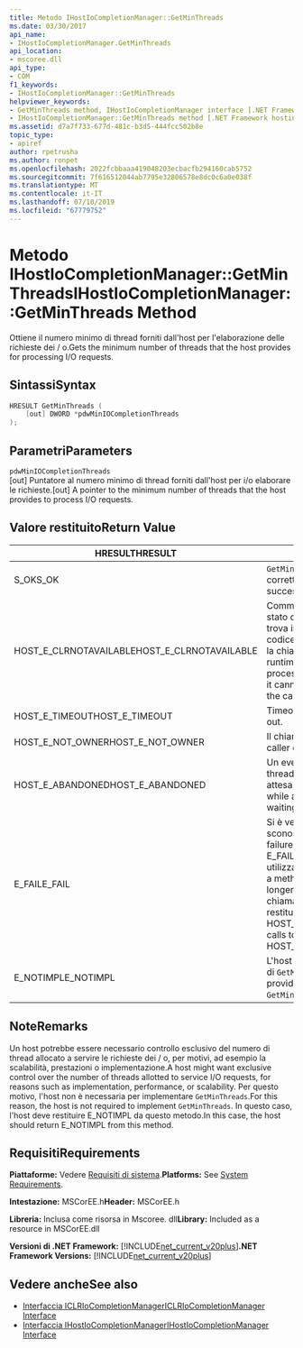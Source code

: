 ```yaml
---
title: Metodo IHostIoCompletionManager::GetMinThreads
ms.date: 03/30/2017
api_name:
- IHostIoCompletionManager.GetMinThreads
api_location:
- mscoree.dll
api_type:
- COM
f1_keywords:
- IHostIoCompletionManager::GetMinThreads
helpviewer_keywords:
- GetMinThreads method, IHostIoCompletionManager interface [.NET Framework hosting]
- IHostIoCompletionManager::GetMinThreads method [.NET Framework hosting]
ms.assetid: d7a7f733-677d-481c-b3d5-444fcc502b8e
topic_type:
- apiref
author: rpetrusha
ms.author: ronpet
ms.openlocfilehash: 2022fcbbaaa419048203ecbacfb294160cab5752
ms.sourcegitcommit: 7f616512044ab7795e32806578e8dc0c6a0e038f
ms.translationtype: MT
ms.contentlocale: it-IT
ms.lasthandoff: 07/10/2019
ms.locfileid: "67779752"
---
```

# <a name="ihostiocompletionmanagergetminthreads-method"></a><span data-ttu-id="32242-102">Metodo IHostIoCompletionManager::GetMinThreads</span><span class="sxs-lookup"><span data-stu-id="32242-102">IHostIoCompletionManager::GetMinThreads Method</span></span>
<span data-ttu-id="32242-103">Ottiene il numero minimo di thread forniti dall'host per l'elaborazione delle richieste dei / o.</span><span class="sxs-lookup"><span data-stu-id="32242-103">Gets the minimum number of threads that the host provides for processing I/O requests.</span></span>  
  
## <a name="syntax"></a><span data-ttu-id="32242-104">Sintassi</span><span class="sxs-lookup"><span data-stu-id="32242-104">Syntax</span></span>  
  
```cpp  
HRESULT GetMinThreads (  
    [out] DWORD *pdwMinIOCompletionThreads  
);  
```  
  
## <a name="parameters"></a><span data-ttu-id="32242-105">Parametri</span><span class="sxs-lookup"><span data-stu-id="32242-105">Parameters</span></span>  
 `pdwMinIOCompletionThreads`  
 <span data-ttu-id="32242-106">[out] Puntatore al numero minimo di thread forniti dall'host per i/o elaborare le richieste.</span><span class="sxs-lookup"><span data-stu-id="32242-106">[out] A pointer to the minimum number of threads that the host provides to process I/O requests.</span></span>  
  
## <a name="return-value"></a><span data-ttu-id="32242-107">Valore restituito</span><span class="sxs-lookup"><span data-stu-id="32242-107">Return Value</span></span>  
  
|<span data-ttu-id="32242-108">HRESULT</span><span class="sxs-lookup"><span data-stu-id="32242-108">HRESULT</span></span>|<span data-ttu-id="32242-109">Descrizione</span><span class="sxs-lookup"><span data-stu-id="32242-109">Description</span></span>|  
|-------------|-----------------|  
|<span data-ttu-id="32242-110">S_OK</span><span class="sxs-lookup"><span data-stu-id="32242-110">S_OK</span></span>|<span data-ttu-id="32242-111">`GetMinThreads` stato restituito correttamente.</span><span class="sxs-lookup"><span data-stu-id="32242-111">`GetMinThreads` returned successfully.</span></span>|  
|<span data-ttu-id="32242-112">HOST_E_CLRNOTAVAILABLE</span><span class="sxs-lookup"><span data-stu-id="32242-112">HOST_E_CLRNOTAVAILABLE</span></span>|<span data-ttu-id="32242-113">Common language runtime (CLR) non è stato caricato in un processo oppure si trova in uno stato in cui non può eseguire codice gestito o elaborare correttamente la chiamata.</span><span class="sxs-lookup"><span data-stu-id="32242-113">The common language runtime (CLR) has not been loaded into a process, or the CLR is in a state in which it cannot run managed code or process the call successfully.</span></span>|  
|<span data-ttu-id="32242-114">HOST_E_TIMEOUT</span><span class="sxs-lookup"><span data-stu-id="32242-114">HOST_E_TIMEOUT</span></span>|<span data-ttu-id="32242-115">Timeout della chiamata.</span><span class="sxs-lookup"><span data-stu-id="32242-115">The call timed out.</span></span>|  
|<span data-ttu-id="32242-116">HOST_E_NOT_OWNER</span><span class="sxs-lookup"><span data-stu-id="32242-116">HOST_E_NOT_OWNER</span></span>|<span data-ttu-id="32242-117">Il chiamante non possiede il blocco.</span><span class="sxs-lookup"><span data-stu-id="32242-117">The caller does not own the lock.</span></span>|  
|<span data-ttu-id="32242-118">HOST_E_ABANDONED</span><span class="sxs-lookup"><span data-stu-id="32242-118">HOST_E_ABANDONED</span></span>|<span data-ttu-id="32242-119">Un evento è stato annullato durante un thread bloccato o fiber è rimasta in attesa su di esso.</span><span class="sxs-lookup"><span data-stu-id="32242-119">An event was canceled while a blocked thread or fiber was waiting on it.</span></span>|  
|<span data-ttu-id="32242-120">E_FAIL</span><span class="sxs-lookup"><span data-stu-id="32242-120">E_FAIL</span></span>|<span data-ttu-id="32242-121">Si è verificato un errore irreversibile sconosciuto.</span><span class="sxs-lookup"><span data-stu-id="32242-121">An unknown catastrophic failure occurred.</span></span> <span data-ttu-id="32242-122">Quando un metodo di E_FAIL viene restituito, CLR non è più utilizzabile all'interno del processo.</span><span class="sxs-lookup"><span data-stu-id="32242-122">When a method returns E_FAIL, the CLR is no longer usable within the process.</span></span> <span data-ttu-id="32242-123">Le chiamate successive ai metodi di hosting restituiranno HOST_E_CLRNOTAVAILABLE.</span><span class="sxs-lookup"><span data-stu-id="32242-123">Subsequent calls to hosting methods return HOST_E_CLRNOTAVAILABLE.</span></span>|  
|<span data-ttu-id="32242-124">E_NOTIMPL</span><span class="sxs-lookup"><span data-stu-id="32242-124">E_NOTIMPL</span></span>|<span data-ttu-id="32242-125">L'host non fornisce un'implementazione di `GetMinThreads`.</span><span class="sxs-lookup"><span data-stu-id="32242-125">The host does not provide an implementation of `GetMinThreads`.</span></span>|  
  
## <a name="remarks"></a><span data-ttu-id="32242-126">Note</span><span class="sxs-lookup"><span data-stu-id="32242-126">Remarks</span></span>  
 <span data-ttu-id="32242-127">Un host potrebbe essere necessario controllo esclusivo del numero di thread allocato a servire le richieste dei / o, per motivi, ad esempio la scalabilità, prestazioni o implementazione.</span><span class="sxs-lookup"><span data-stu-id="32242-127">A host might want exclusive control over the number of threads allotted to service I/O requests, for reasons such as implementation, performance, or scalability.</span></span> <span data-ttu-id="32242-128">Per questo motivo, l'host non è necessaria per implementare `GetMinThreads`.</span><span class="sxs-lookup"><span data-stu-id="32242-128">For this reason, the host is not required to implement `GetMinThreads`.</span></span> <span data-ttu-id="32242-129">In questo caso, l'host deve restituire E_NOTIMPL da questo metodo.</span><span class="sxs-lookup"><span data-stu-id="32242-129">In this case, the host should return E_NOTIMPL from this method.</span></span>  
  
## <a name="requirements"></a><span data-ttu-id="32242-130">Requisiti</span><span class="sxs-lookup"><span data-stu-id="32242-130">Requirements</span></span>  
 <span data-ttu-id="32242-131">**Piattaforme:** Vedere [Requisiti di sistema](../../../../docs/framework/get-started/system-requirements.md).</span><span class="sxs-lookup"><span data-stu-id="32242-131">**Platforms:** See [System Requirements](../../../../docs/framework/get-started/system-requirements.md).</span></span>  
  
 <span data-ttu-id="32242-132">**Intestazione:** MSCorEE.h</span><span class="sxs-lookup"><span data-stu-id="32242-132">**Header:** MSCorEE.h</span></span>  
  
 <span data-ttu-id="32242-133">**Libreria:** Inclusa come risorsa in Mscoree. dll</span><span class="sxs-lookup"><span data-stu-id="32242-133">**Library:** Included as a resource in MSCorEE.dll</span></span>  
  
 <span data-ttu-id="32242-134">**Versioni di .NET Framework:** [!INCLUDE[net_current_v20plus](../../../../includes/net-current-v20plus-md.md)]</span><span class="sxs-lookup"><span data-stu-id="32242-134">**.NET Framework Versions:** [!INCLUDE[net_current_v20plus](../../../../includes/net-current-v20plus-md.md)]</span></span>  
  
## <a name="see-also"></a><span data-ttu-id="32242-135">Vedere anche</span><span class="sxs-lookup"><span data-stu-id="32242-135">See also</span></span>

- [<span data-ttu-id="32242-136">Interfaccia ICLRIoCompletionManager</span><span class="sxs-lookup"><span data-stu-id="32242-136">ICLRIoCompletionManager Interface</span></span>](../../../../docs/framework/unmanaged-api/hosting/iclriocompletionmanager-interface.md)
- [<span data-ttu-id="32242-137">Interfaccia IHostIoCompletionManager</span><span class="sxs-lookup"><span data-stu-id="32242-137">IHostIoCompletionManager Interface</span></span>](../../../../docs/framework/unmanaged-api/hosting/ihostiocompletionmanager-interface.md)
